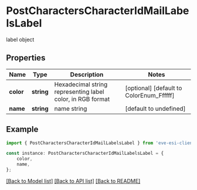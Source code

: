 # PostCharactersCharacterIdMailLabelsLabel

label object

## Properties

Name | Type | Description | Notes
------------ | ------------- | ------------- | -------------
**color** | **string** | Hexadecimal string representing label color, in RGB format | [optional] [default to ColorEnum_Ffffff]
**name** | **string** | name string | [default to undefined]

## Example

```typescript
import { PostCharactersCharacterIdMailLabelsLabel } from 'eve-esi-client-ts';

const instance: PostCharactersCharacterIdMailLabelsLabel = {
    color,
    name,
};
```

[[Back to Model list]](../README.md#documentation-for-models) [[Back to API list]](../README.md#documentation-for-api-endpoints) [[Back to README]](../README.md)
